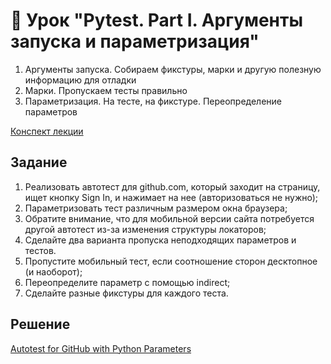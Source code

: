 # 📁 Урок "Pytest. Part I. Аргументы запуска и параметризация"

1. Аргументы запуска. Собираем фикстуры, марки и другую полезную информацию для отладки
2. Марки. Пропускаем тесты правильно
3. Параметризация. На тесте, на фикстуре. Переопределение параметров

[Конспект лекции](https://github.com/qa-guru/knowledge-base/wiki/12.-Pytest.-%D0%A7%D0%B0%D1%81%D1%82%D1%8C-I)

## Задание

1. Реализовать автотест для github.com, который заходит на страницу, ищет кнопку Sign In, и нажимает на нее (авторизоваться не нужно); 
2. Параметризовать тест различным размером окна браузера;
3. Обратите внимание, что для мобильной версии сайта потребуется другой автотест из-за изменения структуры локаторов;
4. Сделайте два варианта пропуска неподходящих параметров и тестов.
5. Пропустите мобильный тест, если соотношение сторон десктопное (и наоборот); 
6. Переопределите параметр с помощью indirect; 
7. Сделайте разные фикстуры для каждого теста.

## Решение
[Autotest for GitHub with Python Parameters](https://github.com/Frunzelen/QA_guru_python_6_15)
